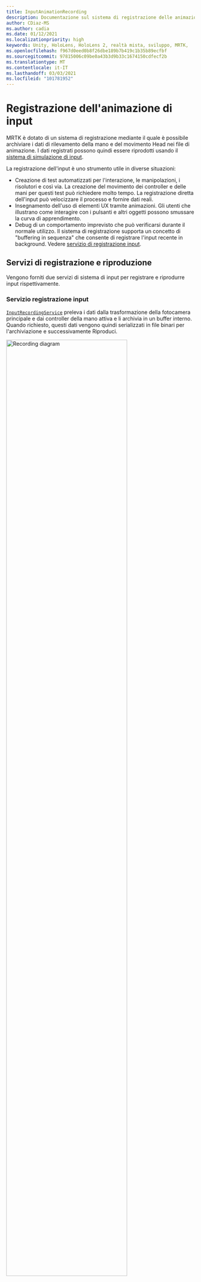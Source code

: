 ```yaml
---
title: InputAnimationRecording
description: Documentazione sul sistema di registrazione delle animazioni di input in MRTK
author: CDiaz-MS
ms.author: cadia
ms.date: 01/12/2021
ms.localizationpriority: high
keywords: Unity, HoloLens, HoloLens 2, realtà mista, sviluppo, MRTK,
ms.openlocfilehash: f967d0eed0b8f26dbe189b7b419c1b35b89ecfbf
ms.sourcegitcommit: 97815006c09be0a43b3d9b33c1674150cdfecf2b
ms.translationtype: MT
ms.contentlocale: it-IT
ms.lasthandoff: 03/03/2021
ms.locfileid: "101781952"
---
```

# <a name="input-animation-recording"></a>Registrazione dell'animazione di input

MRTK è dotato di un sistema di registrazione mediante il quale è possibile archiviare i dati di rilevamento della mano e del movimento Head nei file di animazione. I dati registrati possono quindi essere riprodotti usando il [sistema di simulazione di input](input-simulation-service.md).

La registrazione dell'input è uno strumento utile in diverse situazioni:

* Creazione di test automatizzati per l'interazione, le manipolazioni, i risolutori e così via. La creazione del movimento dei controller e delle mani per questi test può richiedere molto tempo. La registrazione diretta dell'input può velocizzare il processo e fornire dati reali.
* Insegnamento dell'uso di elementi UX tramite animazioni.
  Gli utenti che illustrano come interagire con i pulsanti e altri oggetti possono smussare la curva di apprendimento.
* Debug di un comportamento imprevisto che può verificarsi durante il normale utilizzo.
  Il sistema di registrazione supporta un concetto di "buffering in sequenza" che consente di registrare l'input recente in background.
  Vedere [servizio di registrazione input](#input-recording-service).

## <a name="recording-and-playback-services"></a>Servizi di registrazione e riproduzione

Vengono forniti due servizi di sistema di input per registrare e riprodurre input rispettivamente.

### <a name="input-recording-service"></a>Servizio registrazione input

[`InputRecordingService`](xref:Microsoft.MixedReality.Toolkit.Input.InputRecordingService) preleva i dati dalla trasformazione della fotocamera principale e dai controller della mano attiva e li archivia in un buffer interno. Quando richiesto, questi dati vengono quindi serializzati in file binari per l'archiviazione e successivamente Riproduci.

<a target="_blank" href="../images/input-simulation/MRTK_InputAnimation_RecordingDiagram.png">
  <img src="../images/input-simulation/MRTK_InputAnimation_RecordingDiagram.png" title="Registrazione dell'animazione di input" width="80%" alt="Recording diagram" class="center" />
</a>

Per avviare la registrazione dell'input [`StartRecording`](xref:Microsoft.MixedReality.Toolkit.Input.IMixedRealityInputRecordingService.StartRecording) , chiamare la funzione. [`StopRecording`](xref:Microsoft.MixedReality.Toolkit.Input.IMixedRealityInputRecordingService.StopRecording) sospende la registrazione, ma non rimuove i dati registrati fino [`DiscardRecordedInput`](xref:Microsoft.MixedReality.Toolkit.Input.IMixedRealityInputRecordingService.DiscardRecordedInput) a questo momento, se necessario, usare per eseguire questa operazione.

Per impostazione predefinita, le dimensioni del buffer di registrazione sono limitate a 30 secondi. In questo modo, il servizio di registrazione può registrare in background senza accumulare troppi dati, quindi salvare gli ultimi 30 secondi, se necessario. L'intervallo di tempo può essere modificato usando la [`RecordingBufferTimeLimit`](xref:Microsoft.MixedReality.Toolkit.Input.IMixedRealityInputRecordingService.RecordingBufferTimeLimit) Proprietà oppure la registrazione può essere illimitata usando l' [`UseBufferTimeLimit`](xref:Microsoft.MixedReality.Toolkit.Input.IMixedRealityInputRecordingService.UseBufferTimeLimit) opzione.

I dati nel buffer di registrazione possono essere salvati in un file binario usando la funzione [SaveInputAnimation](xref:Microsoft.MixedReality.Toolkit.Input.IMixedRealityInputRecordingService.SaveInputAnimation*) .

Per informazioni dettagliate sul formato di file binario, vedere [specifica del formato del file di animazione di input](input-animation-file-format.md).

### <a name="input-playback-service"></a>Servizio di riproduzione input

[`InputPlaybackService`](xref:Microsoft.MixedReality.Toolkit.Input.InputPlaybackService) legge un file binario con i dati di animazione di input, quindi applica tali dati tramite [InputSimulationService](xref:Microsoft.MixedReality.Toolkit.Input.InputSimulationService) per ricreare i movimenti registrati.

<a target="_blank" href="../images/input-simulation/MRTK_InputAnimation_PlaybackDiagram.png">
  <img src="../images/input-simulation/MRTK_InputAnimation_PlaybackDiagram.png" title="Riproduzione dell'animazione di input" width="80%" alt="Play Back diagram" class="center" />
</a>

Per avviare la riproduzione dell'animazione di input, è necessario caricarla da un file usando la funzione [LoadInputAnimation](xref:Microsoft.MixedReality.Toolkit.Input.IMixedRealityInputPlaybackService.LoadInputAnimation*) .

Chiamare [Play](xref:Microsoft.MixedReality.Toolkit.Input.IMixedRealityInputPlaybackService.Play), [pause](xref:Microsoft.MixedReality.Toolkit.Input.IMixedRealityInputPlaybackService.Play)o [Stop](xref:Microsoft.MixedReality.Toolkit.Input.IMixedRealityInputPlaybackService.Stop) per controllare la riproduzione dell'animazione.

Il tempo di animazione corrente può anche essere controllato direttamente con la proprietà [localtime](xref:Microsoft.MixedReality.Toolkit.Input.IMixedRealityInputPlaybackService.LocalTime) .

> [!WARNING]
> Il ciclo o la reimpostazione dell'animazione o [`LocalTime`](xref:Microsoft.MixedReality.Toolkit.Input.IMixedRealityInputPlaybackService.LocalTime) dell'impostazione dell'input direttamente tramite lo scrubbing della sequenza temporale può produrre risultati imprevisti durante la modifica della scena. Vengono registrati solo i movimenti di input, le eventuali modifiche aggiuntive, ad esempio lo spostamento di oggetti o la rotazione delle opzioni non verranno reimpostate. Assicurarsi di ricaricare la scena se sono state apportate modifiche irreversibili.

### <a name="editor-tools-for-recording-and-playing-input-animation"></a>Strumenti Editor per la registrazione e la riproduzione dell'animazione di input

Nell'editor di Unity sono disponibili numerosi strumenti per la registrazione e l'analisi dell'animazione di input. È possibile accedere a questi strumenti nella [finestra degli strumenti di simulazione di input](input-simulation-service.md#input-simulation-tools-window), che può essere aperta da _mixed reality Toolkit > Utilities > menu di simulazione input_ .

> [!NOTE]
> La registrazione e la riproduzione di input funzionano solo in modalità di riproduzione.

La finestra di registrazione input presenta due modalità:

* _Registrazione_ per registrare l'input durante la modalità di riproduzione e salvarlo nei file di animazione.

  Quando si attiva il pulsante [`InputRecordingService`](xref:Microsoft.MixedReality.Toolkit.Input.InputRecordingService) di registrazione, è abilitato per registrare l'input.
  Quando si disattiva il pulsante registrazione, viene visualizzata una selezione di salvataggio file e l'animazione di input registrata viene salvata nella destinazione selezionata.

  Il limite di tempo del buffer può essere modificato anche in questa modalità.

* _Riproduzione_ per il caricamento di file di animazione e ricreazione dell'input tramite il sistema di simulazione di input.

  Prima di tutto è necessario caricare un'animazione in questa modalità. Dopo la registrazione dell'input in modalità di registrazione, l'animazione risultante viene caricata automaticamente. In alternativa, fare clic sul pulsante "carica" per selezionare un file di animazione esistente.

  I pulsanti di controllo dell'ora da sinistra a destra sono:

  * _Reimposta_ l'ora di riproduzione all'inizio dell'animazione.
  * _Riproduzione_ continua dell'animazione nel tempo.
  * Eseguire un _passaggio avanti una_ volta.

  Il dispositivo di scorrimento può essere usato anche per scorrere la sequenza temporale dell'animazione.

> [!WARNING]
> Il ciclo o la reimpostazione dell'animazione dell'input o la ripulitura della sequenza temporale possono produrre risultati imprevisti durante la modifica della scena. Vengono registrati solo i movimenti di input, le eventuali modifiche aggiuntive, ad esempio lo spostamento di oggetti o la rotazione delle opzioni non verranno reimpostate. Assicurarsi di ricaricare la scena se sono state apportate modifiche irreversibili.

